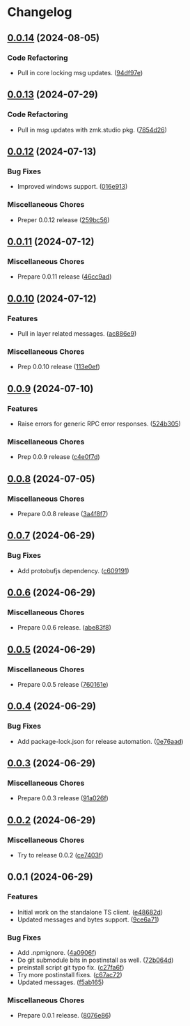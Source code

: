 # Changelog

## [0.0.14](https://github.com/zmkfirmware/zmk-studio-ts-client/compare/v0.0.13...v0.0.14) (2024-08-05)


### Code Refactoring

* Pull in core locking msg updates. ([94df97e](https://github.com/zmkfirmware/zmk-studio-ts-client/commit/94df97e238b6c3618ad143369b292bcc0bd45632))

## [0.0.13](https://github.com/zmkfirmware/zmk-studio-ts-client/compare/v0.0.12...v0.0.13) (2024-07-29)


### Code Refactoring

* Pull in msg updates with zmk.studio pkg. ([7854d26](https://github.com/zmkfirmware/zmk-studio-ts-client/commit/7854d263b48e8b2ac6f1ee914478bc86417e6a77))

## [0.0.12](https://github.com/zmkfirmware/zmk-studio-ts-client/compare/v0.0.11...v0.0.12) (2024-07-13)


### Bug Fixes

* Improved windows support. ([016e913](https://github.com/zmkfirmware/zmk-studio-ts-client/commit/016e91354fc07b1a846118534d4f024092d4e62a))


### Miscellaneous Chores

* Preper 0.0.12 release ([259bc56](https://github.com/zmkfirmware/zmk-studio-ts-client/commit/259bc56885ed0db622f5dfcb60d74ba51b977b16))

## [0.0.11](https://github.com/zmkfirmware/zmk-studio-ts-client/compare/v0.0.10...v0.0.11) (2024-07-12)


### Miscellaneous Chores

* Prepare 0.0.11 release ([46cc9ad](https://github.com/zmkfirmware/zmk-studio-ts-client/commit/46cc9ad89bc28842b6eb198b40ed368d8f5b8c3c))

## [0.0.10](https://github.com/zmkfirmware/zmk-studio-ts-client/compare/v0.0.9...v0.0.10) (2024-07-12)


### Features

* Pull in layer related messages. ([ac886e9](https://github.com/zmkfirmware/zmk-studio-ts-client/commit/ac886e9beaf37a80512ad96850c1a05648b54635))


### Miscellaneous Chores

* Prep 0.0.10 release ([113e0ef](https://github.com/zmkfirmware/zmk-studio-ts-client/commit/113e0efcdad386786e30494b8a2ebdd5c72395d2))

## [0.0.9](https://github.com/zmkfirmware/zmk-studio-ts-client/compare/v0.0.8...v0.0.9) (2024-07-10)


### Features

* Raise errors for generic RPC error responses. ([524b305](https://github.com/zmkfirmware/zmk-studio-ts-client/commit/524b305cf82b4dba720f11b3d58af7f03b913051))


### Miscellaneous Chores

* Prep 0.0.9 release ([c4e0f7d](https://github.com/zmkfirmware/zmk-studio-ts-client/commit/c4e0f7d1e9daf4e82805c3df0c3ad41a932f3341))

## [0.0.8](https://github.com/zmkfirmware/zmk-studio-ts-client/compare/v0.0.7...v0.0.8) (2024-07-05)


### Miscellaneous Chores

* Prepare 0.0.8 release ([3a4f8f7](https://github.com/zmkfirmware/zmk-studio-ts-client/commit/3a4f8f70c0c25af3133f25e592fc50b9960ffe60))

## [0.0.7](https://github.com/zmkfirmware/zmk-studio-ts-client/compare/v0.0.6...v0.0.7) (2024-06-29)


### Bug Fixes

* Add protobufjs dependency. ([c609191](https://github.com/zmkfirmware/zmk-studio-ts-client/commit/c6091919ce5ae74372d55872b6ae8bd364a10592))

## [0.0.6](https://github.com/zmkfirmware/zmk-studio-ts-client/compare/v0.0.5...v0.0.6) (2024-06-29)


### Miscellaneous Chores

* Prepare 0.0.6 release. ([abe83f8](https://github.com/zmkfirmware/zmk-studio-ts-client/commit/abe83f8b3e6a4476688223874c31dbf89a505f03))

## [0.0.5](https://github.com/zmkfirmware/zmk-studio-ts-client/compare/v0.0.4...v0.0.5) (2024-06-29)


### Miscellaneous Chores

* Prepare 0.0.5 release ([760161e](https://github.com/zmkfirmware/zmk-studio-ts-client/commit/760161ef716001aa0a2a53ecf10e08e319cd45c0))

## [0.0.4](https://github.com/zmkfirmware/zmk-studio-ts-client/compare/v0.0.3...v0.0.4) (2024-06-29)


### Bug Fixes

* Add package-lock.json for release automation. ([0e76aad](https://github.com/zmkfirmware/zmk-studio-ts-client/commit/0e76aad525f20afe0e291e3746baf86e2561aa97))

## [0.0.3](https://github.com/zmkfirmware/zmk-studio-ts-client/compare/v0.0.2...v0.0.3) (2024-06-29)


### Miscellaneous Chores

* Prepare 0.0.3 release ([91a026f](https://github.com/zmkfirmware/zmk-studio-ts-client/commit/91a026fa4544a56f79f96c7c1b10762f04cdf001))

## [0.0.2](https://github.com/zmkfirmware/zmk-studio-ts-client/compare/v0.0.1...v0.0.2) (2024-06-29)


### Miscellaneous Chores

* Try to release 0.0.2 ([ce7403f](https://github.com/zmkfirmware/zmk-studio-ts-client/commit/ce7403fb71bb67d7c854b45a3805abe4f10350bf))

## 0.0.1 (2024-06-29)


### Features

* Initial work on the standalone TS client. ([e48682d](https://github.com/zmkfirmware/zmk-studio-ts-client/commit/e48682d79f92e2f8f34d29124f9f8f932849ab33))
* Updated messages and bytes support. ([9ce6a71](https://github.com/zmkfirmware/zmk-studio-ts-client/commit/9ce6a712310d6b225e54ea9db4d732ede972e556))


### Bug Fixes

* Add .npmignore. ([4a0906f](https://github.com/zmkfirmware/zmk-studio-ts-client/commit/4a0906f4783ceeea4e6359be7a366a1053c76e43))
* Do git submodule bits in postinstall as well. ([72b064d](https://github.com/zmkfirmware/zmk-studio-ts-client/commit/72b064dba1c3d13f46ff9441c4ac4502ee660cee))
* preinstall script git typo fix. ([c27fa6f](https://github.com/zmkfirmware/zmk-studio-ts-client/commit/c27fa6f5033c9b87ceaf136c4707cde27e7c94cd))
* Try more postinstall fixes. ([c67ac72](https://github.com/zmkfirmware/zmk-studio-ts-client/commit/c67ac722b14ca7e9a6bf7bb7e5c2fbb56f902faa))
* Updated messages. ([f5ab165](https://github.com/zmkfirmware/zmk-studio-ts-client/commit/f5ab165bf838c23ac577b0e4d1d1da7630ef73ae))


### Miscellaneous Chores

* Prepare 0.0.1 release. ([8076e86](https://github.com/zmkfirmware/zmk-studio-ts-client/commit/8076e86411818325efa133291e71e8e322505601))
